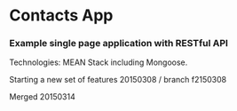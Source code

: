 # Contacts App

### Example single page application with RESTful API

Technologies: MEAN Stack including Mongoose.

Starting a new set of features 20150308 / branch f2150308

Merged 20150314